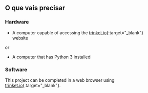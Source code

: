## O que vais precisar

### Hardware

+ A computer capable of accessing the [trinket.io](https://trinket.io){:target="_blank"} website 

or

+ A computer that has Python 3 installed

### Software

This project can be completed in a web browser using [trinket.io](https://trinket.io){:target="_blank"}.